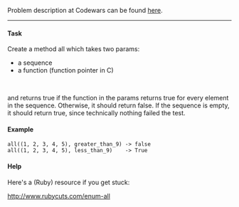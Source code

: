 Problem description at Codewars can be found
[here](https://www.codewars.com/kata/54598d1fcbae2ae05200112c/train/python).

-------------

#### Task
Create a method all which takes two params:
* a sequence
* a function (function pointer in C)
<br>

and returns true if the function in the params returns true for every element in the sequence.
Otherwise, it should return false. If the sequence is empty, it should return true, since
technically nothing failed the test.

#### Example
```
all((1, 2, 3, 4, 5), greater_than_9) -> false
all((1, 2, 3, 4, 5), less_than_9)    -> True
```

#### Help
Here's a (Ruby) resource if you get stuck:

http://www.rubycuts.com/enum-all

